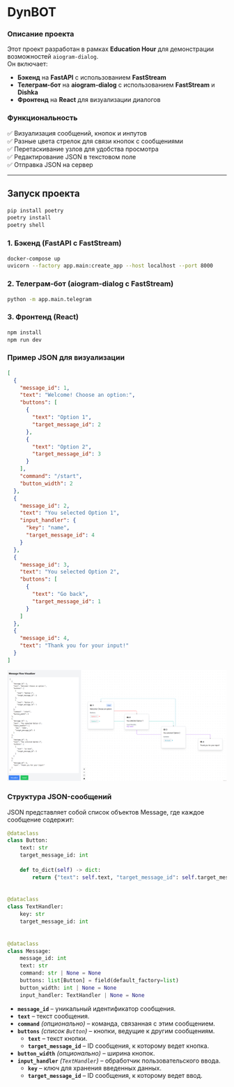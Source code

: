 # **DynBOT**

### **Описание проекта**

Этот проект разработан в рамках **Education Hour** для демонстрации возможностей `aiogram-dialog`.  
Он включает:

- **Бэкенд** на **FastAPI** с использованием **FastStream**
- **Телеграм-бот** на **aiogram-dialog** с использованием **FastStream** и **Dishka**
- **Фронтенд** на **React** для визуализации диалогов

### **Функциональность**

✅ Визуализация сообщений, кнопок и инпутов  
✅ Разные цвета стрелок для связи кнопок с сообщениями  
✅ Перетаскивание узлов для удобства просмотра  
✅ Редактирование JSON в текстовом поле  
✅ Отправка JSON на сервер

---

## **Запуск проекта**

```bash
pip install poetry
poetry install
poetry shell
````

### **1. Бэкенд (FastAPI с FastStream)**

```bash
docker-compose up
uvicorn --factory app.main:create_app --host localhost --port 8000
```

### **2. Телеграм-бот (aiogram-dialog с FastStream)**

```bash
python -m app.main.telegram
```

### **3. Фронтенд (React)**

```bash
npm install
npm run dev
```

### **Пример JSON для визуализации**

```json
[
  {
    "message_id": 1,
    "text": "Welcome! Choose an option:",
    "buttons": [
      {
        "text": "Option 1",
        "target_message_id": 2
      },
      {
        "text": "Option 2",
        "target_message_id": 3
      }
    ],
    "command": "/start",
    "button_width": 2
  },
  {
    "message_id": 2,
    "text": "You selected Option 1",
    "input_handler": {
      "key": "name",
      "target_message_id": 4
    }
  },
  {
    "message_id": 3,
    "text": "You selected Option 2",
    "buttons": [
      {
        "text": "Go back",
        "target_message_id": 1
      }
    ]
  },
  {
    "message_id": 4,
    "text": "Thank you for your input!"
  }
]

```
![img.png](example_front.png)
### **Структура JSON-сообщений**

JSON представляет собой список объектов Message, где каждое сообщение содержит:

```python
@dataclass
class Button:
    text: str
    target_message_id: int

    def to_dict(self) -> dict:
        return {"text": self.text, "target_message_id": self.target_message_id}


@dataclass
class TextHandler:
    key: str
    target_message_id: int


@dataclass
class Message:
    message_id: int
    text: str
    command: str | None = None
    buttons: list[Button] = field(default_factory=list)
    button_width: int | None = None
    input_handler: TextHandler | None = None

```

- **`message_id`** – уникальный идентификатор сообщения.
- **`text`** – текст сообщения.
- **`command`** *(опционально)* – команда, связанная с этим сообщением.
- **`buttons`** *(список `Button`)* – кнопки, ведущие к другим сообщениям.
    - **`text`** – текст кнопки.
    - **`target_message_id`** – ID сообщения, к которому ведет кнопка.
- **`button_width`** *(опционально)* – ширина кнопок.
- **`input_handler`** *(`TextHandler`)* – обработчик пользовательского ввода.
    - **`key`** – ключ для хранения введенных данных.
    - **`target_message_id`** – ID сообщения, к которому ведет ввод.  

